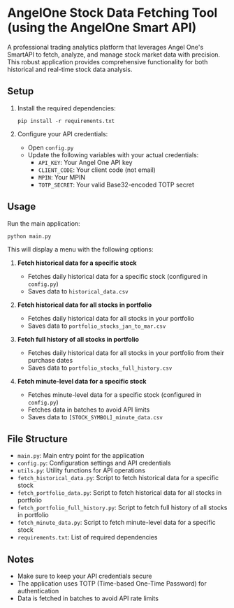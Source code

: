 # AngelOne Stock Data Fetching Tool (using the AngelOne Smart API)

A professional trading analytics platform that leverages Angel One's SmartAPI to fetch, analyze, and manage stock market data with precision. This robust application provides comprehensive functionality for both historical and real-time stock data analysis.

## Setup

1. Install the required dependencies:
   ```
   pip install -r requirements.txt
   ```

2. Configure your API credentials:
   - Open `config.py`
   - Update the following variables with your actual credentials:
     - `API_KEY`: Your Angel One API key
     - `CLIENT_CODE`: Your client code (not email)
     - `MPIN`: Your MPIN
     - `TOTP_SECRET`: Your valid Base32-encoded TOTP secret

## Usage

Run the main application:
```
python main.py
```

This will display a menu with the following options:

1. **Fetch historical data for a specific stock**
   - Fetches daily historical data for a specific stock (configured in `config.py`)
   - Saves data to `historical_data.csv`

2. **Fetch historical data for all stocks in portfolio**
   - Fetches daily historical data for all stocks in your portfolio
   - Saves data to `portfolio_stocks_jan_to_mar.csv`

3. **Fetch full history of all stocks in portfolio**
   - Fetches daily historical data for all stocks in your portfolio from their purchase dates
   - Saves data to `portfolio_stocks_full_history.csv`

4. **Fetch minute-level data for a specific stock**
   - Fetches minute-level data for a specific stock (configured in `config.py`)
   - Fetches data in batches to avoid API limits
   - Saves data to `[STOCK_SYMBOL]_minute_data.csv`

## File Structure

- `main.py`: Main entry point for the application
- `config.py`: Configuration settings and API credentials
- `utils.py`: Utility functions for API operations
- `fetch_historical_data.py`: Script to fetch historical data for a specific stock
- `fetch_portfolio_data.py`: Script to fetch historical data for all stocks in portfolio
- `fetch_portfolio_full_history.py`: Script to fetch full history of all stocks in portfolio
- `fetch_minute_data.py`: Script to fetch minute-level data for a specific stock
- `requirements.txt`: List of required dependencies

## Notes

- Make sure to keep your API credentials secure
- The application uses TOTP (Time-based One-Time Password) for authentication
- Data is fetched in batches to avoid API rate limits
